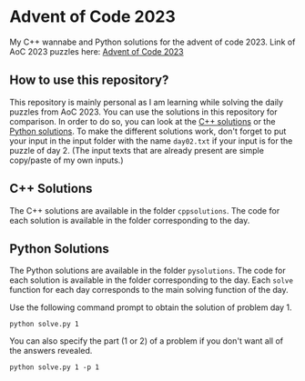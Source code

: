 # Advent of Code 2023
My C++ wannabe and Python solutions for the advent of code 2023. 
Link of AoC 2023 puzzles here: [Advent of Code 2023](https://adventofcode.com/2023/)

## How to use this repository? 
This repository is mainly personal as I am learning while solving the daily puzzles from AoC 2023. You can use the solutions in this repository for comparison. 
In order to do so, you can look at the [C++ solutions](#c-solutions) or the [Python solutions](#python-solutions). 
To make the different solutions work, don't forget to put your input in the input folder with the name `day02.txt` if your input is for the puzzle of day 2. (The input texts that are already present are simple copy/paste of my own inputs.)

## C++ Solutions 
The C++ solutions are available in the folder `cppsolutions`. The code for each solution is available in the folder corresponding to the day. 

## Python Solutions 
The Python solutions are available in the folder `pysolutions`. The code for each solution is available in the folder corresponding to the day. Each `solve` function for each day corresponds to 
the main solving function of the day. 

Use the following command prompt to obtain the solution of problem day 1. 
```
python solve.py 1 
``` 
You can also specify the part (1 or 2) of a problem if you don't want all of the answers revealed. 
```
python solve.py 1 -p 1
``` 
